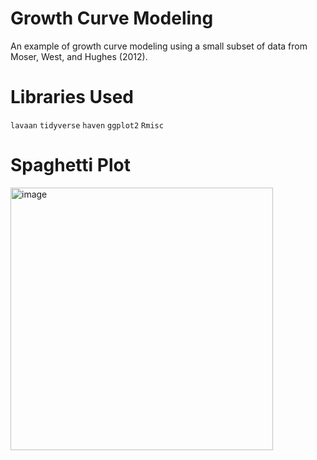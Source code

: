 # Growth Curve Modeling
An example of growth curve modeling using a small subset of data from Moser, West, and Hughes (2012). 

# Libraries Used
`lavaan`
`tidyverse`
`haven`
`ggplot2`
`Rmisc`

# Spaghetti Plot
<img width="420" alt="image" src="https://github.com/user-attachments/assets/95674fa0-44ee-4cb6-95aa-04e264295c0c" />
